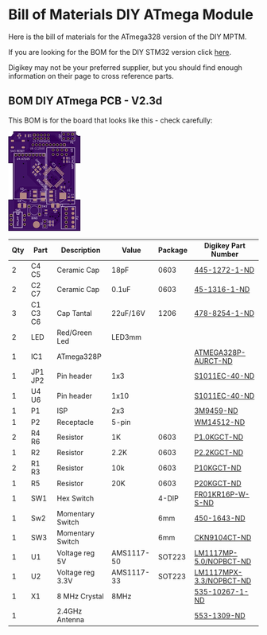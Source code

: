 # Bill of Materials DIY ATmega Module 

Here is the bill of materials for the ATmega328 version of the DIY  MPTM. 

If you are looking for the BOM for the DIY STM32 version click [here](BOM_DIY_STM32%20&amp;%20Schematic.md).

Digikey may not be your preferred supplier, but you should find enough information on their page to cross reference parts.

## BOM DIY ATmega PCB - V2.3d
 This BOM is for the board that looks like this - check carefully:
 
<img src="images/MPTM_PCB_3.2d.png" />

Qty|Part|Description|Value|Package|Digikey Part Number
---|----|-----------|-----|-------|-------------------
2|C4 C5|Ceramic Cap|18pF|0603|[445-1272-1-ND](http://www.digikey.com/product-detail/en/tdk-corporation/C1608C0G1H180J080AA/445-1272-1-ND/567674)
2|C2 C7|Ceramic Cap|0.1uF|0603|[45-1316-1-ND](http://www.digikey.com/product-detail/en/tdk-corporation/C1608X7R1E104K080AA/445-1316-1-ND/567697)
3|C1 C3 C6|Cap Tantal|22uF/16V|1206|[478-8254-1-ND](https://www.digikey.com/product-detail/en/avx-corporation/F931C226MAA/478-8254-1-ND/4005702)
2|LED|Red/Green Led|LED3mm|||
1|IC1|ATmega328P|||[ATMEGA328P-AURCT-ND](http://www.digikey.com/product-detail/en/atmel/ATMEGA328P-AUR/ATMEGA328P-AURCT-ND/3789455)
1|JP1 JP2|Pin header|1x3||[S1011EC-40-ND](https://www.digikey.com/product-detail/en/sullins-connector-solutions/PRPC040SAAN-RC/S1011EC-40-ND/2775214)
1|U4 U6|Pin header|1x10||[S1011EC-40-ND](https://www.digikey.com/product-detail/en/sullins-connector-solutions/PRPC040SAAN-RC/S1011EC-40-ND/2775214)
1|P1|ISP|2x3||[3M9459-ND](http://www.digikey.com/product-search/en?keywords=3M%20961206-6404-AR)
1|P2|Receptacle|5-pin||[WM14512-ND](http://www.digikey.com/product-search/en?keywords=Molex%2C%20LLC%200022142054)
2|R4 R6|Resistor|1K|0603|[P1.0KGCT-ND](http://www.digikey.com/product-search/en?keywords=P1.0KGCT-ND)
1|R2|Resistor|2.2K|0603|[P2.2KGCT-ND](http://www.digikey.com/product-search/en?keywords=P2.2KGCT-ND)
2|R1 R3|Resistor|10k|0603|[P10KGCT-ND](http://www.digikey.com/product-search/en?keywords=P10KGCT-ND)
1|R5|Resistor|20K|0603|[P20KGCT-ND](http://www.digikey.com/product-search/en?keywords=P20KGCT-ND)
1|SW1|Hex Switch||4-DIP|[FR01KR16P-W-S-ND](https://www.digikey.com/product-detail/en/nkk-switches/FR01KR16P-W-S/FR01KR16P-W-S-ND/2104098)
1|Sw2|Momentary Switch||6mm|[	450-1643-ND](https://www.digikey.com/product-detail/en/te-connectivity-alcoswitch-switches/2-1825910-7/450-1642-ND/1632528)
1|SW3|Momentary Switch||6mm|[CKN9104CT-ND](http://www.digikey.com/product-search/en?keywords=CKN9104CT-ND)
1|U1|Voltage reg 5V|AMS1117-50|SOT223|[LM1117MP-5.0/NOPBCT-ND](https://www.digikey.com/product-detail/en/texas-instruments/LM1117MP-5.0-NOPB/LM1117MP-5.0-NOPBCT-ND/363589)
1|U2|Voltage reg 3.3V|AMS1117-33|SOT223|[LM1117MPX-3.3/NOPBCT-ND](https://www.digikey.com/product-detail/en/texas-instruments/LM1117MPX-3.3-NOPB/LM1117MPX-3.3-NOPBCT-ND/1010516)
1|X1|8 MHz Crystal|8MHz||[535-10267-1-ND](http://www.digikey.com/product-search/en?keywords=535-10267-1-ND)
1||2.4GHz Antenna|||[553-1309-ND](http://www.digikey.com/product-search/en?keywords=553-1309-ND)
